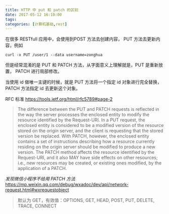 ```yaml
---
title: HTTP 中 put 和 patch 的区别
date: 2017-05-12 16:10:00
tags: 
categories: [计算机基础,rest]
---
```


在很多 RESTfull 应用中，会使用到POST 方法去创建内容， PUT 方法去更新内容，例如

```
curl -x PUT /user/1 --data username=zonghua
```

但是经常混淆的是 PUT 和 PATCH 方法，从字面意义上理解就是，PUT 是重新放置， PATCH 进行局部修改。

当使用 id 做唯一主键的时候，就是 PUT 方法将一个指定 id 对象进行完全替换， PATCH 方法指定 id 去更新这个对象。

RFC 标准 https://tools.ietf.org/html/rfc5789#page-2
>  The difference between the PUT and PATCH requests is reflected in the
   way the server processes the enclosed entity to modify the resource
   identified by the Request-URI.  In a PUT request, the enclosed entity
   is considered to be a modified version of the resource stored on the
   origin server, and the client is requesting that the stored version
   be replaced.  With PATCH, however, the enclosed entity contains a set
   of instructions describing how a resource currently residing on the
   origin server should be modified to produce a new version.  The PATCH
   method affects the resource identified by the Request-URI, and it
   also MAY have side effects on other resources; i.e., new resources
   may be created, or existing ones modified, by the application of a
   PATCH.

*发现微信小程序不给用 PATCH 方法*
https://mp.weixin.qq.com/debug/wxadoc/dev/api/network-request.html#wxrequestobject
>默认为 GET，有效值：OPTIONS, GET, HEAD, POST, PUT, DELETE, TRACE, CONNECT


